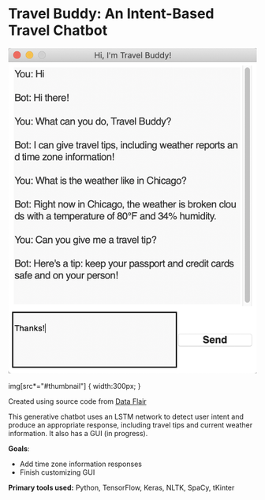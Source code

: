 # Travel Buddy: An Intent-Based Travel Chatbot

![Bot_Preview](travel_buddy_preview.png#thumbnail)

img[src*="#thumbnail"] {
   width:300px;
}

Created using source code from [Data Flair](https://data-flair.training/blogs/python-chatbot-project/)

This generative chatbot uses an LSTM network to detect user intent and produce an appropriate response, including travel tips and current weather information. It also has a GUI (in progress).

**Goals**:
 - Add time zone information responses
 - Finish customizing GUI

**Primary tools used:** Python, TensorFlow, Keras, NLTK, SpaCy, tKinter
